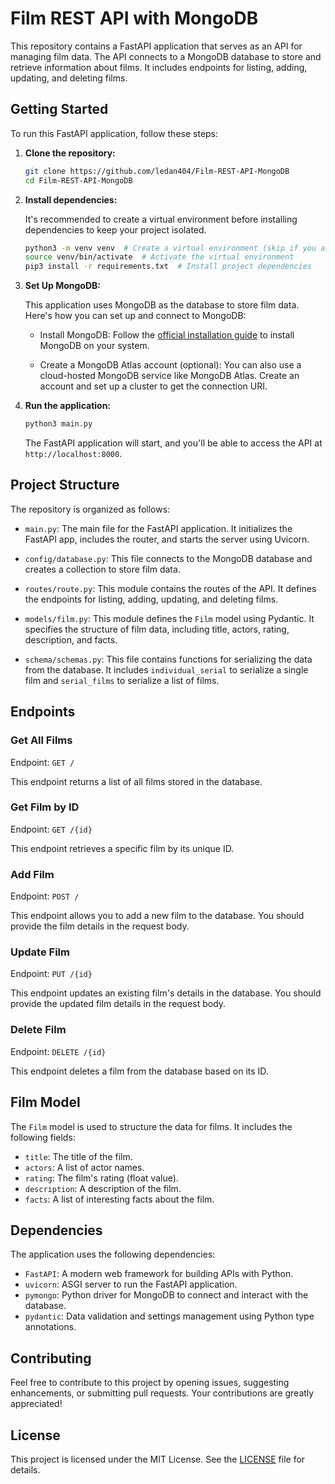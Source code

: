 # Film REST API with MongoDB

This repository contains a FastAPI application that serves as an API for managing film data. The API connects to a MongoDB database to store and retrieve information about films. It includes endpoints for listing, adding, updating, and deleting films.

## Getting Started

To run this FastAPI application, follow these steps:

1. **Clone the repository:**

    ```bash
    git clone https://github.com/ledan404/Film-REST-API-MongoDB
    cd Film-REST-API-MongoDB
    ```

2. **Install dependencies:**

    It's recommended to create a virtual environment before installing dependencies to keep your project isolated.

    ```bash
    python3 -m venv venv  # Create a virtual environment (skip if you already have one)
    source venv/bin/activate  # Activate the virtual environment
    pip3 install -r requirements.txt  # Install project dependencies
    ```
3. **Set Up MongoDB:**

    This application uses MongoDB as the database to store film data. Here's how you can set up and connect to MongoDB:

    - Install MongoDB: Follow the [official installation guide](https://docs.mongodb.com/manual/installation/) to install MongoDB on your system.

    - Create a MongoDB Atlas account (optional): You can also use a cloud-hosted MongoDB service like MongoDB Atlas. Create an account and set up a cluster to get the connection URI.

4. **Run the application:**

    ```bash
    python3 main.py
    ```

    The FastAPI application will start, and you'll be able to access the API at `http://localhost:8000`.

## Project Structure

The repository is organized as follows:

- `main.py`: The main file for the FastAPI application. It initializes the FastAPI app, includes the router, and starts the server using Uvicorn.

- `config/database.py`: This file connects to the MongoDB database and creates a collection to store film data.

- `routes/route.py`: This module contains the routes of the API. It defines the endpoints for listing, adding, updating, and deleting films.

- `models/film.py`: This module defines the `Film` model using Pydantic. It specifies the structure of film data, including title, actors, rating, description, and facts.

- `schema/schemas.py`: This file contains functions for serializing the data from the database. It includes `individual_serial` to serialize a single film and `serial_films` to serialize a list of films.

## Endpoints

### Get All Films

Endpoint: `GET /`

This endpoint returns a list of all films stored in the database.

### Get Film by ID

Endpoint: `GET /{id}`

This endpoint retrieves a specific film by its unique ID.

### Add Film

Endpoint: `POST /`

This endpoint allows you to add a new film to the database. You should provide the film details in the request body.

### Update Film

Endpoint: `PUT /{id}`

This endpoint updates an existing film's details in the database. You should provide the updated film details in the request body.

### Delete Film

Endpoint: `DELETE /{id}`

This endpoint deletes a film from the database based on its ID.

## Film Model

The `Film` model is used to structure the data for films. It includes the following fields:

- `title`: The title of the film.
- `actors`: A list of actor names.
- `rating`: The film's rating (float value).
- `description`: A description of the film.
- `facts`: A list of interesting facts about the film.

## Dependencies

The application uses the following dependencies:

- `FastAPI`: A modern web framework for building APIs with Python.
- `uvicorn`: ASGI server to run the FastAPI application.
- `pymongo`: Python driver for MongoDB to connect and interact with the database.
- `pydantic`: Data validation and settings management using Python type annotations.

## Contributing

Feel free to contribute to this project by opening issues, suggesting enhancements, or submitting pull requests. Your contributions are greatly appreciated!

## License

This project is licensed under the MIT License. See the [LICENSE](LICENSE) file for details.
